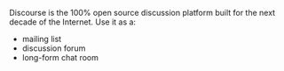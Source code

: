 Discourse is the 100% open source discussion platform built for the next decade of the Internet. Use it as a:

- mailing list
- discussion forum
- long-form chat room

